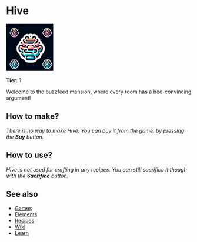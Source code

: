 # Hive

![](../images/item.hive.png)

**Tier**: 1

Welcome to the buzzfeed mansion, where every room has a bee-convincing argument!

## How to make?

_There is no way to make Hive. You can buy it from the game, by pressing the **Buy** button._

## How to use?

_Hive is not used for crafting in any recipes. You can still sacrifice it though with the **Sacrifice** button._

## See also

* [Games](/wiki/games)
* [Elements](/wiki/elements)
* [Recipes](/wiki/recipes)
* [Wiki](/wiki/index)
* [Learn](/learn/index)